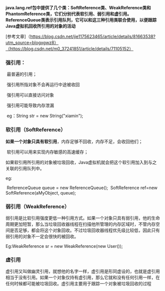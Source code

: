 **java.lang.ref包中提供了几个类：SoftReference类、WeakReference类和PhantomReference类，它们分别代表软引用、弱引用和虚引用。ReferenceQueue类表示引用队列，它可以和这三种引用类联合使用，以便跟踪Java虚拟机回收所引用的对象的活动**

[参考文章]（https://blog.csdn.net/jie1175623465/article/details/81663538?utm_source=blogxgwz8）（https://blog.csdn.net/m0_37241851/article/details/71105152）

### 强引用：

​	最普遍的引用；

​	强引用所指对象不会再运行中途被收回

​	强引用可以直接访问对象

​	强引用可能导致内存泄漏

​	eg：String str = new String("xiamin");

### 软引用（SoftReference）

​	**如果一个对象只具有软引用**，内存足够不回收，内存不足，会收回他们；

​	软引用可以用来实现内存敏感的高速缓存；

​	如果软引用所引用的对象被垃圾回收，Java虚拟机就会把这个软引用加入到与之关联的引用队列中。

eg:

​    ReferenceQueue queue = new  ReferenceQueue();
​    SoftReference  ref=new  SoftReference(aMyObject, queue);	

### 弱引用（WeakReference）

弱引用是比软引用强度更低一种引用方式。如果一个对象只具有弱引用，他的生命周期更加短暂，那么当垃圾回收器线程在扫描他所管理的内存区域时，不管内存空间是否足够，都会将这个对象回收。不过垃圾回收器线程优先级比较低，因此只有弱引用的对象不一定会很快的被回收。

Eg:WeakReference<User> sr = new WeakReference<User>(new User());

###  虚引用

虚引用又叫做幽灵引用，就想他的名字一样，虚引用是形同虚设的，也就是虚引用相当于没有引用。如果一个对象仅持有虚引用，那么它就和没有任何引用一样，在任何时候都可能被垃圾回收。虚引用主要用于跟踪一个对象被垃圾回收的过程	